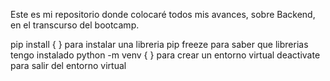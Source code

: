 Este es mi repositorio donde colocaré todos mis avances, sobre Backend, en el transcurso del bootcamp.


pip install { }  para instalar una libreria 
pip freeze       para saber que librerias tengo instalado
python -m venv { }   para crear un entorno virtual
deactivate   para salir del entorno virtual